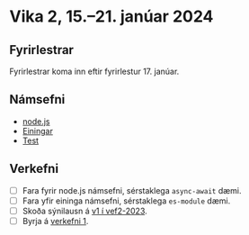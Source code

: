 # Vika 2, 15.–21. janúar 2024

## Fyrirlestrar

Fyrirlestrar koma inn eftir fyrirlestur 17. janúar.

## Námsefni

* [node.js](../namsefni/02.nodejs)
* [Einingar](../namsefni/03.modules)
* [Test](../namsefni/04.testing)

## Verkefni

* [ ] Fara fyrir node.js námsefni, sérstaklega `async-await` dæmi.
* [ ] Fara yfir eininga námsefni, sérstaklega `es-module` dæmi.
* [ ] Skoða sýnilausn á [v1 í vef2-2023](https://github.com/vefforritun/vef2-2023-v1-synilausn).
* [ ] Byrja á [verkefni 1](https://github.com/vefforritun/vef2-2024-v1).
